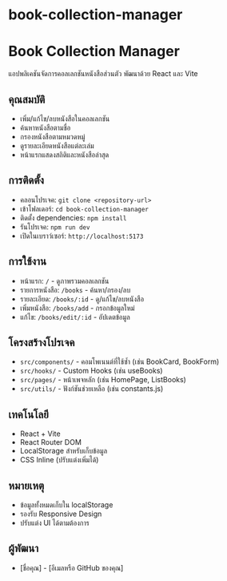 # book-collection-manager

# Book Collection Manager

แอปพลิเคชันจัดการคอลเลกชันหนังสือส่วนตัว พัฒนาด้วย React และ Vite

## คุณสมบัติ
- เพิ่ม/แก้ไข/ลบหนังสือในคอลเลกชัน
- ค้นหาหนังสือตามชื่อ
- กรองหนังสือตามหมวดหมู่
- ดูรายละเอียดหนังสือแต่ละเล่ม
- หน้าแรกแสดงสถิติและหนังสือล่าสุด

## การติดตั้ง
- คลอนโปรเจค: `git clone <repository-url>`
- เข้าโฟลเดอร์: `cd book-collection-manager`
- ติดตั้ง dependencies: `npm install`
- รันโปรเจค: `npm run dev`
- เปิดในเบราว์เซอร์: `http://localhost:5173`

## การใช้งาน
- หน้าแรก: `/` - ดูภาพรวมคอลเลกชัน
- รายการหนังสือ: `/books` - ค้นหา/กรอง/ลบ
- รายละเอียด: `/books/:id` - ดู/แก้ไข/ลบหนังสือ
- เพิ่มหนังสือ: `/books/add` - กรอกข้อมูลใหม่
- แก้ไข: `/books/edit/:id` - อัปเดตข้อมูล

## โครงสร้างโปรเจค
- `src/components/` - คอมโพเนนต์ที่ใช้ซ้ำ (เช่น BookCard, BookForm)
- `src/hooks/` - Custom Hooks (เช่น useBooks)
- `src/pages/` - หน้าเพจหลัก (เช่น HomePage, ListBooks)
- `src/utils/` - ฟังก์ชันช่วยเหลือ (เช่น constants.js)

## เทคโนโลยี
- React + Vite
- React Router DOM
- LocalStorage สำหรับเก็บข้อมูล
- CSS Inline (ปรับแต่งเพิ่มได้)

## หมายเหตุ
- ข้อมูลทั้งหมดเก็บใน localStorage
- รองรับ Responsive Design
- ปรับแต่ง UI ได้ตามต้องการ

## ผู้พัฒนา
- [ชื่อคุณ] - [อีเมลหรือ GitHub ของคุณ]